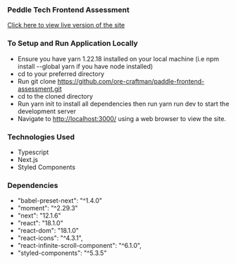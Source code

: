 ### Peddle Tech Frontend Assessment
[Click here to view live version of the site](https://peddle-tech.vercel.app)

### To Setup and Run Application Locally
- Ensure you have yarn 1.22.18 installed on your local machine (i.e npm install --global yarn if you have node installed)
- cd to your preferred directory
- Run git clone https://github.com/ore-craftman/paddle-frontend-assessment.git
- cd to the cloned directory
- Run yarn init to install all dependencies then run yarn run dev to start the development server
- Navigate to [http://localhost:3000/](http://localhost:3000/) using a web browser to view the site.

### Technologies Used
- Typescript
- Next.js
- Styled Components

### Dependencies
- "babel-preset-next": "^1.4.0"
- "moment": "^2.29.3"
- "next": "12.1.6"
- "react": "18.1.0"
- "react-dom": "18.1.0"
- "react-icons": "^4.3.1",
- "react-infinite-scroll-component": "^6.1.0",
- "styled-components": "^5.3.5"


